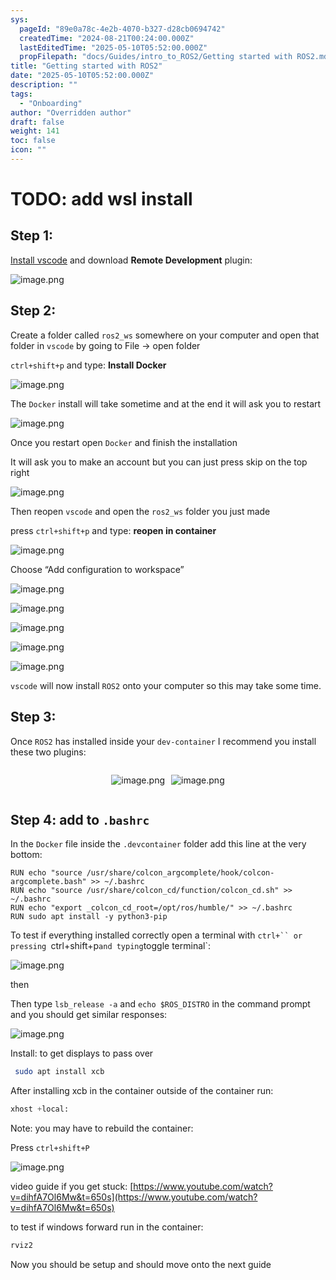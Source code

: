 ```yaml
---
sys:
  pageId: "89e0a78c-4e2b-4070-b327-d28cb0694742"
  createdTime: "2024-08-21T00:24:00.000Z"
  lastEditedTime: "2025-05-10T05:52:00.000Z"
  propFilepath: "docs/Guides/intro_to_ROS2/Getting started with ROS2.md"
title: "Getting started with ROS2"
date: "2025-05-10T05:52:00.000Z"
description: ""
tags:
  - "Onboarding"
author: "Overridden author"
draft: false
weight: 141
toc: false
icon: ""
---
```


# TODO: add wsl install

## Step 1:

[Install vscode](https://code.visualstudio.com/download) and download **Remote Development** plugin:

![image.png](https://prod-files-secure.s3.us-west-2.amazonaws.com/d518164a-d88e-44d1-a4ee-3adb3bd8bce0/efb52993-1881-4a40-b95e-6f020334f022/image.png?X-Amz-Algorithm=AWS4-HMAC-SHA256&X-Amz-Content-Sha256=UNSIGNED-PAYLOAD&X-Amz-Credential=ASIAZI2LB466V3BLTOQU%2F20250516%2Fus-west-2%2Fs3%2Faws4_request&X-Amz-Date=20250516T070942Z&X-Amz-Expires=3600&X-Amz-Security-Token=IQoJb3JpZ2luX2VjEIf%2F%2F%2F%2F%2F%2F%2F%2F%2F%2FwEaCXVzLXdlc3QtMiJHMEUCIQDPnUSRXb%2FE3popl9NbitC6qrM%2F999vXjAXzfwafB5kdwIgUL2152bE%2BE4dwEHaWimFWslO8D9JxK0aWfPLNxMG%2FS8q%2FwMIQBAAGgw2Mzc0MjMxODM4MDUiDOBDWnYorQa0OKAvwCrcA7FisG3Ql5%2B2gxuFGcijr%2FHWAAE%2BrTJrrlq%2BhYsLyJLGzBvGSi6MQHI8JnecNVezCz0msqC%2Fkfcp66vC6ptNHe5FXjYxRoLpY7eH0cdRZEFuI2WHkN%2BgzWmgVzLjEMA%2BlvfIlI9yJpyYMO2yUSxM8Te%2FgqJM221t9ZhRKKD0JGp8XekUdtwS4S1Q3VtUF%2Fgrhi%2F8y3mYyptnlfEJkWoH5GmigIs%2B95o7WKa%2F7%2BVpLI4drCCtJhe5YO%2FZ0xf9QceDQ2bb5RDp0mI3l7eezDV5E6lk8yM1eT3%2BdHUl5xXrOHIc3pNjsljXLfQzlhNYzLMeLUN7r%2BYnZCf1AoUv2iGYYyMWCAY0R9jgokJulbAQaxinM5B2qOqMRBL2%2FVhDzXyx0rg8zi2bfx0PcYrvtwSGIWMBdcq308Wv0%2B9pQTB2kwsLHbkN8EiKB9kaJR39j1ixiGy%2FZE72NPbkh69jxPWKagPkwzPFsaXcvmDy9JBYqDftXsUzsexjpvuGJM3W95BF9UNaCtv0t1KqkZ0q%2FTW46H5kmcRzO%2Fd3ZUFcdWtS8tgUniMJN5TazNNmmqouToKXdOLmSioeO%2F1il%2FTCN7DI8CbHXgTXToXvqsU0WJko5OMxsO7%2FTrE8WfqO7Q5KMIq5m8EGOqUBMDTrcTZc107gQXSyNaZCN46%2FN0d%2Fp5j18vZoraBvFdsriIYmwkipNMePMUOhbcr9M4pQ85QwBXPWJI2ty6FP2fpLoaKNLUkHxNype9SIHEUHuhnvhJWzilFoI7q9BDohjOIYlSC5EyijClCPhSNNdsB4wGfQsKdroFfR4l4CshhZ4QJ65TKcn9H1v%2FbAgJ2jLNKiLN%2Bykgglt2%2B3g04tKl3fEFFt&X-Amz-Signature=9417d00fcda59dd9688ecdc62732ea021807c5a0eaffd6c941dd6cbd8d0ee5d8&X-Amz-SignedHeaders=host&x-id=GetObject)

## Step 2:

Create a folder called `ros2_ws` somewhere on your computer and open that folder in `vscode` by going to File → open folder 

`ctrl+shift+p` and type: **Install Docker**

![image.png](https://prod-files-secure.s3.us-west-2.amazonaws.com/d518164a-d88e-44d1-a4ee-3adb3bd8bce0/2269dc0e-1cd5-47ff-bceb-c04ad9b2eab0/image.png?X-Amz-Algorithm=AWS4-HMAC-SHA256&X-Amz-Content-Sha256=UNSIGNED-PAYLOAD&X-Amz-Credential=ASIAZI2LB466V3BLTOQU%2F20250516%2Fus-west-2%2Fs3%2Faws4_request&X-Amz-Date=20250516T070942Z&X-Amz-Expires=3600&X-Amz-Security-Token=IQoJb3JpZ2luX2VjEIf%2F%2F%2F%2F%2F%2F%2F%2F%2F%2FwEaCXVzLXdlc3QtMiJHMEUCIQDPnUSRXb%2FE3popl9NbitC6qrM%2F999vXjAXzfwafB5kdwIgUL2152bE%2BE4dwEHaWimFWslO8D9JxK0aWfPLNxMG%2FS8q%2FwMIQBAAGgw2Mzc0MjMxODM4MDUiDOBDWnYorQa0OKAvwCrcA7FisG3Ql5%2B2gxuFGcijr%2FHWAAE%2BrTJrrlq%2BhYsLyJLGzBvGSi6MQHI8JnecNVezCz0msqC%2Fkfcp66vC6ptNHe5FXjYxRoLpY7eH0cdRZEFuI2WHkN%2BgzWmgVzLjEMA%2BlvfIlI9yJpyYMO2yUSxM8Te%2FgqJM221t9ZhRKKD0JGp8XekUdtwS4S1Q3VtUF%2Fgrhi%2F8y3mYyptnlfEJkWoH5GmigIs%2B95o7WKa%2F7%2BVpLI4drCCtJhe5YO%2FZ0xf9QceDQ2bb5RDp0mI3l7eezDV5E6lk8yM1eT3%2BdHUl5xXrOHIc3pNjsljXLfQzlhNYzLMeLUN7r%2BYnZCf1AoUv2iGYYyMWCAY0R9jgokJulbAQaxinM5B2qOqMRBL2%2FVhDzXyx0rg8zi2bfx0PcYrvtwSGIWMBdcq308Wv0%2B9pQTB2kwsLHbkN8EiKB9kaJR39j1ixiGy%2FZE72NPbkh69jxPWKagPkwzPFsaXcvmDy9JBYqDftXsUzsexjpvuGJM3W95BF9UNaCtv0t1KqkZ0q%2FTW46H5kmcRzO%2Fd3ZUFcdWtS8tgUniMJN5TazNNmmqouToKXdOLmSioeO%2F1il%2FTCN7DI8CbHXgTXToXvqsU0WJko5OMxsO7%2FTrE8WfqO7Q5KMIq5m8EGOqUBMDTrcTZc107gQXSyNaZCN46%2FN0d%2Fp5j18vZoraBvFdsriIYmwkipNMePMUOhbcr9M4pQ85QwBXPWJI2ty6FP2fpLoaKNLUkHxNype9SIHEUHuhnvhJWzilFoI7q9BDohjOIYlSC5EyijClCPhSNNdsB4wGfQsKdroFfR4l4CshhZ4QJ65TKcn9H1v%2FbAgJ2jLNKiLN%2Bykgglt2%2B3g04tKl3fEFFt&X-Amz-Signature=1c65f1d136f70be1896b11c42211e3a1d453a7e5ff035b66c34c8b82b2c4a9d2&X-Amz-SignedHeaders=host&x-id=GetObject)

The `Docker` install will take sometime and at the end it will ask you to restart

![image.png](https://prod-files-secure.s3.us-west-2.amazonaws.com/d518164a-d88e-44d1-a4ee-3adb3bd8bce0/ed233f78-be33-4b1f-b89c-9c346c0e961e/image.png?X-Amz-Algorithm=AWS4-HMAC-SHA256&X-Amz-Content-Sha256=UNSIGNED-PAYLOAD&X-Amz-Credential=ASIAZI2LB466V3BLTOQU%2F20250516%2Fus-west-2%2Fs3%2Faws4_request&X-Amz-Date=20250516T070942Z&X-Amz-Expires=3600&X-Amz-Security-Token=IQoJb3JpZ2luX2VjEIf%2F%2F%2F%2F%2F%2F%2F%2F%2F%2FwEaCXVzLXdlc3QtMiJHMEUCIQDPnUSRXb%2FE3popl9NbitC6qrM%2F999vXjAXzfwafB5kdwIgUL2152bE%2BE4dwEHaWimFWslO8D9JxK0aWfPLNxMG%2FS8q%2FwMIQBAAGgw2Mzc0MjMxODM4MDUiDOBDWnYorQa0OKAvwCrcA7FisG3Ql5%2B2gxuFGcijr%2FHWAAE%2BrTJrrlq%2BhYsLyJLGzBvGSi6MQHI8JnecNVezCz0msqC%2Fkfcp66vC6ptNHe5FXjYxRoLpY7eH0cdRZEFuI2WHkN%2BgzWmgVzLjEMA%2BlvfIlI9yJpyYMO2yUSxM8Te%2FgqJM221t9ZhRKKD0JGp8XekUdtwS4S1Q3VtUF%2Fgrhi%2F8y3mYyptnlfEJkWoH5GmigIs%2B95o7WKa%2F7%2BVpLI4drCCtJhe5YO%2FZ0xf9QceDQ2bb5RDp0mI3l7eezDV5E6lk8yM1eT3%2BdHUl5xXrOHIc3pNjsljXLfQzlhNYzLMeLUN7r%2BYnZCf1AoUv2iGYYyMWCAY0R9jgokJulbAQaxinM5B2qOqMRBL2%2FVhDzXyx0rg8zi2bfx0PcYrvtwSGIWMBdcq308Wv0%2B9pQTB2kwsLHbkN8EiKB9kaJR39j1ixiGy%2FZE72NPbkh69jxPWKagPkwzPFsaXcvmDy9JBYqDftXsUzsexjpvuGJM3W95BF9UNaCtv0t1KqkZ0q%2FTW46H5kmcRzO%2Fd3ZUFcdWtS8tgUniMJN5TazNNmmqouToKXdOLmSioeO%2F1il%2FTCN7DI8CbHXgTXToXvqsU0WJko5OMxsO7%2FTrE8WfqO7Q5KMIq5m8EGOqUBMDTrcTZc107gQXSyNaZCN46%2FN0d%2Fp5j18vZoraBvFdsriIYmwkipNMePMUOhbcr9M4pQ85QwBXPWJI2ty6FP2fpLoaKNLUkHxNype9SIHEUHuhnvhJWzilFoI7q9BDohjOIYlSC5EyijClCPhSNNdsB4wGfQsKdroFfR4l4CshhZ4QJ65TKcn9H1v%2FbAgJ2jLNKiLN%2Bykgglt2%2B3g04tKl3fEFFt&X-Amz-Signature=d19056dfd046f08b774be65eb17c1c8cc0611eaffb4080d485bbe44f1d91661a&X-Amz-SignedHeaders=host&x-id=GetObject)

Once you restart open `Docker` and finish the installation

It will ask you to make an account but you can just press skip on the top right

![image.png](https://prod-files-secure.s3.us-west-2.amazonaws.com/d518164a-d88e-44d1-a4ee-3adb3bd8bce0/21010ad9-1659-4fd9-9f59-9932a09b2a3d/image.png?X-Amz-Algorithm=AWS4-HMAC-SHA256&X-Amz-Content-Sha256=UNSIGNED-PAYLOAD&X-Amz-Credential=ASIAZI2LB466V3BLTOQU%2F20250516%2Fus-west-2%2Fs3%2Faws4_request&X-Amz-Date=20250516T070942Z&X-Amz-Expires=3600&X-Amz-Security-Token=IQoJb3JpZ2luX2VjEIf%2F%2F%2F%2F%2F%2F%2F%2F%2F%2FwEaCXVzLXdlc3QtMiJHMEUCIQDPnUSRXb%2FE3popl9NbitC6qrM%2F999vXjAXzfwafB5kdwIgUL2152bE%2BE4dwEHaWimFWslO8D9JxK0aWfPLNxMG%2FS8q%2FwMIQBAAGgw2Mzc0MjMxODM4MDUiDOBDWnYorQa0OKAvwCrcA7FisG3Ql5%2B2gxuFGcijr%2FHWAAE%2BrTJrrlq%2BhYsLyJLGzBvGSi6MQHI8JnecNVezCz0msqC%2Fkfcp66vC6ptNHe5FXjYxRoLpY7eH0cdRZEFuI2WHkN%2BgzWmgVzLjEMA%2BlvfIlI9yJpyYMO2yUSxM8Te%2FgqJM221t9ZhRKKD0JGp8XekUdtwS4S1Q3VtUF%2Fgrhi%2F8y3mYyptnlfEJkWoH5GmigIs%2B95o7WKa%2F7%2BVpLI4drCCtJhe5YO%2FZ0xf9QceDQ2bb5RDp0mI3l7eezDV5E6lk8yM1eT3%2BdHUl5xXrOHIc3pNjsljXLfQzlhNYzLMeLUN7r%2BYnZCf1AoUv2iGYYyMWCAY0R9jgokJulbAQaxinM5B2qOqMRBL2%2FVhDzXyx0rg8zi2bfx0PcYrvtwSGIWMBdcq308Wv0%2B9pQTB2kwsLHbkN8EiKB9kaJR39j1ixiGy%2FZE72NPbkh69jxPWKagPkwzPFsaXcvmDy9JBYqDftXsUzsexjpvuGJM3W95BF9UNaCtv0t1KqkZ0q%2FTW46H5kmcRzO%2Fd3ZUFcdWtS8tgUniMJN5TazNNmmqouToKXdOLmSioeO%2F1il%2FTCN7DI8CbHXgTXToXvqsU0WJko5OMxsO7%2FTrE8WfqO7Q5KMIq5m8EGOqUBMDTrcTZc107gQXSyNaZCN46%2FN0d%2Fp5j18vZoraBvFdsriIYmwkipNMePMUOhbcr9M4pQ85QwBXPWJI2ty6FP2fpLoaKNLUkHxNype9SIHEUHuhnvhJWzilFoI7q9BDohjOIYlSC5EyijClCPhSNNdsB4wGfQsKdroFfR4l4CshhZ4QJ65TKcn9H1v%2FbAgJ2jLNKiLN%2Bykgglt2%2B3g04tKl3fEFFt&X-Amz-Signature=adb1790b7b8f2efe1ba21a019ded1af15a932f494c3cb1b26619671d10f5bc7d&X-Amz-SignedHeaders=host&x-id=GetObject)

Then reopen `vscode` and open the `ros2_ws` folder you just made

press `ctrl+shift+p` and type: **reopen in container**

![image.png](https://prod-files-secure.s3.us-west-2.amazonaws.com/d518164a-d88e-44d1-a4ee-3adb3bd8bce0/4e93b8c2-41ad-488c-8095-c74205196118/image.png?X-Amz-Algorithm=AWS4-HMAC-SHA256&X-Amz-Content-Sha256=UNSIGNED-PAYLOAD&X-Amz-Credential=ASIAZI2LB466V3BLTOQU%2F20250516%2Fus-west-2%2Fs3%2Faws4_request&X-Amz-Date=20250516T070942Z&X-Amz-Expires=3600&X-Amz-Security-Token=IQoJb3JpZ2luX2VjEIf%2F%2F%2F%2F%2F%2F%2F%2F%2F%2FwEaCXVzLXdlc3QtMiJHMEUCIQDPnUSRXb%2FE3popl9NbitC6qrM%2F999vXjAXzfwafB5kdwIgUL2152bE%2BE4dwEHaWimFWslO8D9JxK0aWfPLNxMG%2FS8q%2FwMIQBAAGgw2Mzc0MjMxODM4MDUiDOBDWnYorQa0OKAvwCrcA7FisG3Ql5%2B2gxuFGcijr%2FHWAAE%2BrTJrrlq%2BhYsLyJLGzBvGSi6MQHI8JnecNVezCz0msqC%2Fkfcp66vC6ptNHe5FXjYxRoLpY7eH0cdRZEFuI2WHkN%2BgzWmgVzLjEMA%2BlvfIlI9yJpyYMO2yUSxM8Te%2FgqJM221t9ZhRKKD0JGp8XekUdtwS4S1Q3VtUF%2Fgrhi%2F8y3mYyptnlfEJkWoH5GmigIs%2B95o7WKa%2F7%2BVpLI4drCCtJhe5YO%2FZ0xf9QceDQ2bb5RDp0mI3l7eezDV5E6lk8yM1eT3%2BdHUl5xXrOHIc3pNjsljXLfQzlhNYzLMeLUN7r%2BYnZCf1AoUv2iGYYyMWCAY0R9jgokJulbAQaxinM5B2qOqMRBL2%2FVhDzXyx0rg8zi2bfx0PcYrvtwSGIWMBdcq308Wv0%2B9pQTB2kwsLHbkN8EiKB9kaJR39j1ixiGy%2FZE72NPbkh69jxPWKagPkwzPFsaXcvmDy9JBYqDftXsUzsexjpvuGJM3W95BF9UNaCtv0t1KqkZ0q%2FTW46H5kmcRzO%2Fd3ZUFcdWtS8tgUniMJN5TazNNmmqouToKXdOLmSioeO%2F1il%2FTCN7DI8CbHXgTXToXvqsU0WJko5OMxsO7%2FTrE8WfqO7Q5KMIq5m8EGOqUBMDTrcTZc107gQXSyNaZCN46%2FN0d%2Fp5j18vZoraBvFdsriIYmwkipNMePMUOhbcr9M4pQ85QwBXPWJI2ty6FP2fpLoaKNLUkHxNype9SIHEUHuhnvhJWzilFoI7q9BDohjOIYlSC5EyijClCPhSNNdsB4wGfQsKdroFfR4l4CshhZ4QJ65TKcn9H1v%2FbAgJ2jLNKiLN%2Bykgglt2%2B3g04tKl3fEFFt&X-Amz-Signature=cd8e6ff206cfd279521b4c177a4a77a39e0e06fd42378e982f56924a45113a10&X-Amz-SignedHeaders=host&x-id=GetObject)

Choose “Add configuration to workspace”

![image.png](https://prod-files-secure.s3.us-west-2.amazonaws.com/d518164a-d88e-44d1-a4ee-3adb3bd8bce0/9560b282-5060-4989-ba37-97e7b2c22476/image.png?X-Amz-Algorithm=AWS4-HMAC-SHA256&X-Amz-Content-Sha256=UNSIGNED-PAYLOAD&X-Amz-Credential=ASIAZI2LB466V3BLTOQU%2F20250516%2Fus-west-2%2Fs3%2Faws4_request&X-Amz-Date=20250516T070942Z&X-Amz-Expires=3600&X-Amz-Security-Token=IQoJb3JpZ2luX2VjEIf%2F%2F%2F%2F%2F%2F%2F%2F%2F%2FwEaCXVzLXdlc3QtMiJHMEUCIQDPnUSRXb%2FE3popl9NbitC6qrM%2F999vXjAXzfwafB5kdwIgUL2152bE%2BE4dwEHaWimFWslO8D9JxK0aWfPLNxMG%2FS8q%2FwMIQBAAGgw2Mzc0MjMxODM4MDUiDOBDWnYorQa0OKAvwCrcA7FisG3Ql5%2B2gxuFGcijr%2FHWAAE%2BrTJrrlq%2BhYsLyJLGzBvGSi6MQHI8JnecNVezCz0msqC%2Fkfcp66vC6ptNHe5FXjYxRoLpY7eH0cdRZEFuI2WHkN%2BgzWmgVzLjEMA%2BlvfIlI9yJpyYMO2yUSxM8Te%2FgqJM221t9ZhRKKD0JGp8XekUdtwS4S1Q3VtUF%2Fgrhi%2F8y3mYyptnlfEJkWoH5GmigIs%2B95o7WKa%2F7%2BVpLI4drCCtJhe5YO%2FZ0xf9QceDQ2bb5RDp0mI3l7eezDV5E6lk8yM1eT3%2BdHUl5xXrOHIc3pNjsljXLfQzlhNYzLMeLUN7r%2BYnZCf1AoUv2iGYYyMWCAY0R9jgokJulbAQaxinM5B2qOqMRBL2%2FVhDzXyx0rg8zi2bfx0PcYrvtwSGIWMBdcq308Wv0%2B9pQTB2kwsLHbkN8EiKB9kaJR39j1ixiGy%2FZE72NPbkh69jxPWKagPkwzPFsaXcvmDy9JBYqDftXsUzsexjpvuGJM3W95BF9UNaCtv0t1KqkZ0q%2FTW46H5kmcRzO%2Fd3ZUFcdWtS8tgUniMJN5TazNNmmqouToKXdOLmSioeO%2F1il%2FTCN7DI8CbHXgTXToXvqsU0WJko5OMxsO7%2FTrE8WfqO7Q5KMIq5m8EGOqUBMDTrcTZc107gQXSyNaZCN46%2FN0d%2Fp5j18vZoraBvFdsriIYmwkipNMePMUOhbcr9M4pQ85QwBXPWJI2ty6FP2fpLoaKNLUkHxNype9SIHEUHuhnvhJWzilFoI7q9BDohjOIYlSC5EyijClCPhSNNdsB4wGfQsKdroFfR4l4CshhZ4QJ65TKcn9H1v%2FbAgJ2jLNKiLN%2Bykgglt2%2B3g04tKl3fEFFt&X-Amz-Signature=45d47327ba012bf9b033fe90522c3b1874c3d4fb99c9163cfb9162c153cfe832&X-Amz-SignedHeaders=host&x-id=GetObject)

![image.png](https://prod-files-secure.s3.us-west-2.amazonaws.com/d518164a-d88e-44d1-a4ee-3adb3bd8bce0/2ee63f81-886b-48e8-a553-dc6e5eac99e4/image.png?X-Amz-Algorithm=AWS4-HMAC-SHA256&X-Amz-Content-Sha256=UNSIGNED-PAYLOAD&X-Amz-Credential=ASIAZI2LB466V3BLTOQU%2F20250516%2Fus-west-2%2Fs3%2Faws4_request&X-Amz-Date=20250516T070942Z&X-Amz-Expires=3600&X-Amz-Security-Token=IQoJb3JpZ2luX2VjEIf%2F%2F%2F%2F%2F%2F%2F%2F%2F%2FwEaCXVzLXdlc3QtMiJHMEUCIQDPnUSRXb%2FE3popl9NbitC6qrM%2F999vXjAXzfwafB5kdwIgUL2152bE%2BE4dwEHaWimFWslO8D9JxK0aWfPLNxMG%2FS8q%2FwMIQBAAGgw2Mzc0MjMxODM4MDUiDOBDWnYorQa0OKAvwCrcA7FisG3Ql5%2B2gxuFGcijr%2FHWAAE%2BrTJrrlq%2BhYsLyJLGzBvGSi6MQHI8JnecNVezCz0msqC%2Fkfcp66vC6ptNHe5FXjYxRoLpY7eH0cdRZEFuI2WHkN%2BgzWmgVzLjEMA%2BlvfIlI9yJpyYMO2yUSxM8Te%2FgqJM221t9ZhRKKD0JGp8XekUdtwS4S1Q3VtUF%2Fgrhi%2F8y3mYyptnlfEJkWoH5GmigIs%2B95o7WKa%2F7%2BVpLI4drCCtJhe5YO%2FZ0xf9QceDQ2bb5RDp0mI3l7eezDV5E6lk8yM1eT3%2BdHUl5xXrOHIc3pNjsljXLfQzlhNYzLMeLUN7r%2BYnZCf1AoUv2iGYYyMWCAY0R9jgokJulbAQaxinM5B2qOqMRBL2%2FVhDzXyx0rg8zi2bfx0PcYrvtwSGIWMBdcq308Wv0%2B9pQTB2kwsLHbkN8EiKB9kaJR39j1ixiGy%2FZE72NPbkh69jxPWKagPkwzPFsaXcvmDy9JBYqDftXsUzsexjpvuGJM3W95BF9UNaCtv0t1KqkZ0q%2FTW46H5kmcRzO%2Fd3ZUFcdWtS8tgUniMJN5TazNNmmqouToKXdOLmSioeO%2F1il%2FTCN7DI8CbHXgTXToXvqsU0WJko5OMxsO7%2FTrE8WfqO7Q5KMIq5m8EGOqUBMDTrcTZc107gQXSyNaZCN46%2FN0d%2Fp5j18vZoraBvFdsriIYmwkipNMePMUOhbcr9M4pQ85QwBXPWJI2ty6FP2fpLoaKNLUkHxNype9SIHEUHuhnvhJWzilFoI7q9BDohjOIYlSC5EyijClCPhSNNdsB4wGfQsKdroFfR4l4CshhZ4QJ65TKcn9H1v%2FbAgJ2jLNKiLN%2Bykgglt2%2B3g04tKl3fEFFt&X-Amz-Signature=8b474574fdb40b33fc33174fcaf93ae14f962a37b0a8d8acd6a2ca43707a38c7&X-Amz-SignedHeaders=host&x-id=GetObject)

![image.png](https://prod-files-secure.s3.us-west-2.amazonaws.com/d518164a-d88e-44d1-a4ee-3adb3bd8bce0/ae1580b2-b048-407e-aed9-b584224a7a04/image.png?X-Amz-Algorithm=AWS4-HMAC-SHA256&X-Amz-Content-Sha256=UNSIGNED-PAYLOAD&X-Amz-Credential=ASIAZI2LB466V3BLTOQU%2F20250516%2Fus-west-2%2Fs3%2Faws4_request&X-Amz-Date=20250516T070942Z&X-Amz-Expires=3600&X-Amz-Security-Token=IQoJb3JpZ2luX2VjEIf%2F%2F%2F%2F%2F%2F%2F%2F%2F%2FwEaCXVzLXdlc3QtMiJHMEUCIQDPnUSRXb%2FE3popl9NbitC6qrM%2F999vXjAXzfwafB5kdwIgUL2152bE%2BE4dwEHaWimFWslO8D9JxK0aWfPLNxMG%2FS8q%2FwMIQBAAGgw2Mzc0MjMxODM4MDUiDOBDWnYorQa0OKAvwCrcA7FisG3Ql5%2B2gxuFGcijr%2FHWAAE%2BrTJrrlq%2BhYsLyJLGzBvGSi6MQHI8JnecNVezCz0msqC%2Fkfcp66vC6ptNHe5FXjYxRoLpY7eH0cdRZEFuI2WHkN%2BgzWmgVzLjEMA%2BlvfIlI9yJpyYMO2yUSxM8Te%2FgqJM221t9ZhRKKD0JGp8XekUdtwS4S1Q3VtUF%2Fgrhi%2F8y3mYyptnlfEJkWoH5GmigIs%2B95o7WKa%2F7%2BVpLI4drCCtJhe5YO%2FZ0xf9QceDQ2bb5RDp0mI3l7eezDV5E6lk8yM1eT3%2BdHUl5xXrOHIc3pNjsljXLfQzlhNYzLMeLUN7r%2BYnZCf1AoUv2iGYYyMWCAY0R9jgokJulbAQaxinM5B2qOqMRBL2%2FVhDzXyx0rg8zi2bfx0PcYrvtwSGIWMBdcq308Wv0%2B9pQTB2kwsLHbkN8EiKB9kaJR39j1ixiGy%2FZE72NPbkh69jxPWKagPkwzPFsaXcvmDy9JBYqDftXsUzsexjpvuGJM3W95BF9UNaCtv0t1KqkZ0q%2FTW46H5kmcRzO%2Fd3ZUFcdWtS8tgUniMJN5TazNNmmqouToKXdOLmSioeO%2F1il%2FTCN7DI8CbHXgTXToXvqsU0WJko5OMxsO7%2FTrE8WfqO7Q5KMIq5m8EGOqUBMDTrcTZc107gQXSyNaZCN46%2FN0d%2Fp5j18vZoraBvFdsriIYmwkipNMePMUOhbcr9M4pQ85QwBXPWJI2ty6FP2fpLoaKNLUkHxNype9SIHEUHuhnvhJWzilFoI7q9BDohjOIYlSC5EyijClCPhSNNdsB4wGfQsKdroFfR4l4CshhZ4QJ65TKcn9H1v%2FbAgJ2jLNKiLN%2Bykgglt2%2B3g04tKl3fEFFt&X-Amz-Signature=a5721a54bb1114c80f1b2d84113efee6b057bf78712db566eb90231f1bcce018&X-Amz-SignedHeaders=host&x-id=GetObject)

![image.png](https://prod-files-secure.s3.us-west-2.amazonaws.com/d518164a-d88e-44d1-a4ee-3adb3bd8bce0/53255b28-f75e-430f-b9e3-c0ac8577e42b/image.png?X-Amz-Algorithm=AWS4-HMAC-SHA256&X-Amz-Content-Sha256=UNSIGNED-PAYLOAD&X-Amz-Credential=ASIAZI2LB466V3BLTOQU%2F20250516%2Fus-west-2%2Fs3%2Faws4_request&X-Amz-Date=20250516T070942Z&X-Amz-Expires=3600&X-Amz-Security-Token=IQoJb3JpZ2luX2VjEIf%2F%2F%2F%2F%2F%2F%2F%2F%2F%2FwEaCXVzLXdlc3QtMiJHMEUCIQDPnUSRXb%2FE3popl9NbitC6qrM%2F999vXjAXzfwafB5kdwIgUL2152bE%2BE4dwEHaWimFWslO8D9JxK0aWfPLNxMG%2FS8q%2FwMIQBAAGgw2Mzc0MjMxODM4MDUiDOBDWnYorQa0OKAvwCrcA7FisG3Ql5%2B2gxuFGcijr%2FHWAAE%2BrTJrrlq%2BhYsLyJLGzBvGSi6MQHI8JnecNVezCz0msqC%2Fkfcp66vC6ptNHe5FXjYxRoLpY7eH0cdRZEFuI2WHkN%2BgzWmgVzLjEMA%2BlvfIlI9yJpyYMO2yUSxM8Te%2FgqJM221t9ZhRKKD0JGp8XekUdtwS4S1Q3VtUF%2Fgrhi%2F8y3mYyptnlfEJkWoH5GmigIs%2B95o7WKa%2F7%2BVpLI4drCCtJhe5YO%2FZ0xf9QceDQ2bb5RDp0mI3l7eezDV5E6lk8yM1eT3%2BdHUl5xXrOHIc3pNjsljXLfQzlhNYzLMeLUN7r%2BYnZCf1AoUv2iGYYyMWCAY0R9jgokJulbAQaxinM5B2qOqMRBL2%2FVhDzXyx0rg8zi2bfx0PcYrvtwSGIWMBdcq308Wv0%2B9pQTB2kwsLHbkN8EiKB9kaJR39j1ixiGy%2FZE72NPbkh69jxPWKagPkwzPFsaXcvmDy9JBYqDftXsUzsexjpvuGJM3W95BF9UNaCtv0t1KqkZ0q%2FTW46H5kmcRzO%2Fd3ZUFcdWtS8tgUniMJN5TazNNmmqouToKXdOLmSioeO%2F1il%2FTCN7DI8CbHXgTXToXvqsU0WJko5OMxsO7%2FTrE8WfqO7Q5KMIq5m8EGOqUBMDTrcTZc107gQXSyNaZCN46%2FN0d%2Fp5j18vZoraBvFdsriIYmwkipNMePMUOhbcr9M4pQ85QwBXPWJI2ty6FP2fpLoaKNLUkHxNype9SIHEUHuhnvhJWzilFoI7q9BDohjOIYlSC5EyijClCPhSNNdsB4wGfQsKdroFfR4l4CshhZ4QJ65TKcn9H1v%2FbAgJ2jLNKiLN%2Bykgglt2%2B3g04tKl3fEFFt&X-Amz-Signature=8b3e4dc7d9838dca8a250e06dc0b622d8f081a0c2c13c60142d7a5f77374dccc&X-Amz-SignedHeaders=host&x-id=GetObject)

![image.png](https://prod-files-secure.s3.us-west-2.amazonaws.com/d518164a-d88e-44d1-a4ee-3adb3bd8bce0/7c562767-5af9-4ffb-97d1-327bcdf4ee00/image.png?X-Amz-Algorithm=AWS4-HMAC-SHA256&X-Amz-Content-Sha256=UNSIGNED-PAYLOAD&X-Amz-Credential=ASIAZI2LB466V3BLTOQU%2F20250516%2Fus-west-2%2Fs3%2Faws4_request&X-Amz-Date=20250516T070942Z&X-Amz-Expires=3600&X-Amz-Security-Token=IQoJb3JpZ2luX2VjEIf%2F%2F%2F%2F%2F%2F%2F%2F%2F%2FwEaCXVzLXdlc3QtMiJHMEUCIQDPnUSRXb%2FE3popl9NbitC6qrM%2F999vXjAXzfwafB5kdwIgUL2152bE%2BE4dwEHaWimFWslO8D9JxK0aWfPLNxMG%2FS8q%2FwMIQBAAGgw2Mzc0MjMxODM4MDUiDOBDWnYorQa0OKAvwCrcA7FisG3Ql5%2B2gxuFGcijr%2FHWAAE%2BrTJrrlq%2BhYsLyJLGzBvGSi6MQHI8JnecNVezCz0msqC%2Fkfcp66vC6ptNHe5FXjYxRoLpY7eH0cdRZEFuI2WHkN%2BgzWmgVzLjEMA%2BlvfIlI9yJpyYMO2yUSxM8Te%2FgqJM221t9ZhRKKD0JGp8XekUdtwS4S1Q3VtUF%2Fgrhi%2F8y3mYyptnlfEJkWoH5GmigIs%2B95o7WKa%2F7%2BVpLI4drCCtJhe5YO%2FZ0xf9QceDQ2bb5RDp0mI3l7eezDV5E6lk8yM1eT3%2BdHUl5xXrOHIc3pNjsljXLfQzlhNYzLMeLUN7r%2BYnZCf1AoUv2iGYYyMWCAY0R9jgokJulbAQaxinM5B2qOqMRBL2%2FVhDzXyx0rg8zi2bfx0PcYrvtwSGIWMBdcq308Wv0%2B9pQTB2kwsLHbkN8EiKB9kaJR39j1ixiGy%2FZE72NPbkh69jxPWKagPkwzPFsaXcvmDy9JBYqDftXsUzsexjpvuGJM3W95BF9UNaCtv0t1KqkZ0q%2FTW46H5kmcRzO%2Fd3ZUFcdWtS8tgUniMJN5TazNNmmqouToKXdOLmSioeO%2F1il%2FTCN7DI8CbHXgTXToXvqsU0WJko5OMxsO7%2FTrE8WfqO7Q5KMIq5m8EGOqUBMDTrcTZc107gQXSyNaZCN46%2FN0d%2Fp5j18vZoraBvFdsriIYmwkipNMePMUOhbcr9M4pQ85QwBXPWJI2ty6FP2fpLoaKNLUkHxNype9SIHEUHuhnvhJWzilFoI7q9BDohjOIYlSC5EyijClCPhSNNdsB4wGfQsKdroFfR4l4CshhZ4QJ65TKcn9H1v%2FbAgJ2jLNKiLN%2Bykgglt2%2B3g04tKl3fEFFt&X-Amz-Signature=d70ecc417680cea2b48cbaa919ab0157040bc6f5f08648971f306c4b13d935f8&X-Amz-SignedHeaders=host&x-id=GetObject)

`vscode` will now install `ROS2` onto your computer so this may take some time.

## Step 3:

Once `ROS2` has installed inside your `dev-container` I recommend you install these two plugins:

<div style="display: flex;flex-direction: row; column-gap:10px; max-width: 630px;justify-content: center;">
<div>

![image.png](https://prod-files-secure.s3.us-west-2.amazonaws.com/d518164a-d88e-44d1-a4ee-3adb3bd8bce0/3fc3d550-5a54-4ba1-ba6b-faa01cdb7369/image.png?X-Amz-Algorithm=AWS4-HMAC-SHA256&X-Amz-Content-Sha256=UNSIGNED-PAYLOAD&X-Amz-Credential=ASIAZI2LB466VQCNDZMU%2F20250516%2Fus-west-2%2Fs3%2Faws4_request&X-Amz-Date=20250516T070945Z&X-Amz-Expires=3600&X-Amz-Security-Token=IQoJb3JpZ2luX2VjEIf%2F%2F%2F%2F%2F%2F%2F%2F%2F%2FwEaCXVzLXdlc3QtMiJHMEUCIGar7fn7DYTBlisfsTwdHCtxfaJ9QVJP0lmtBwW3yhS%2BAiEA1ucLeqAvbdvz6e0ak3%2FTfJU0ol9nH4CQvtEX6lj%2B09wq%2FwMIQBAAGgw2Mzc0MjMxODM4MDUiDHwLVGXpgm2sq3GrBCrcA4SUWYnqdyjzxR%2FpJMZKIl0XAR%2F8Xp6fcwGX52jtMp66zbn4Z%2BceDERnLQ4qaRic8gBT3%2Fe0bIwasTHnf3ujItwqw0AELZ%2BMZxKgElbBIgxcqRpiX7rahXVDNmkFm4765Do6cmjuAA0wItnfxadxhQ3Kvu57%2BaW2x9cmKaAFWwh1FWKM8VRSwqv8DnDYnX%2F3jYY68jCrbXUFdkOlZX4N%2Fh71VRXZdAYLd%2F56mjjVSkSN6Y1%2B8glRzCZ%2FXKcITJTJ3rdU7s8bTCgUdwj5zPc1xavX%2BYrBZ1mHOWhK86UAT1Up%2Bbe%2F%2FPnt5AmtAw58b7U2FxOE%2Bpnt7HqtxTUBVSxNo7WaLbwcbEokoNz0EPy2rG%2F5ggerc7iAQ%2FbXl6XRpp2ft89NO5hUYVzReLWW7Z7bPdZCg8pcoRykjVQnoGMRjq8GvOImNksG5jdat9SCwCE1VldzPaanBmDif3LJKgRt3SkPIEa6btHGiQiniQAYVk9mdHX2cmczHoxaFLxR4fSS3MzGP4eYSlYmfbt26jgXGkptuI%2FL%2FRYkzkEpPerIUj68z5rTWRx%2F8jb3A%2FVf5Zkt6N6U8Os4Gb%2BrcrUUXTZLtLI%2BlRvlj%2FvSef8hpy84%2B3GZ4ZajgCv%2F5lR3gSWlMKC5m8EGOqUBM4gs7tgP70OaaJrcQGj1SdPKEc6vdDPRfaHuv0zcNuHTsWzTUSfJ%2BhOlvrLgtnM1vK6tuiMsmWKKgFAD7QdaTSf%2FXhYQ%2FIoYZps8qRYZTufscKZUbVWlUouMszkGCE8p%2F9fDbNBQ8HZ86iJu8eFJUqoOSA%2Fp%2B1dVQZZNidKcYCMRaLFUYfwZ1rfW2pLtOoEvuSbN3DNqdeMnwZpR5Hj2Ozs984gr&X-Amz-Signature=4df939c8c1775f89303c159169783526d905c291da5ac116301352292ae685ed&X-Amz-SignedHeaders=host&x-id=GetObject)

</div>
<div>

![image.png](https://prod-files-secure.s3.us-west-2.amazonaws.com/d518164a-d88e-44d1-a4ee-3adb3bd8bce0/d994cc66-13c2-4093-a5a3-f84cf4601a82/image.png?X-Amz-Algorithm=AWS4-HMAC-SHA256&X-Amz-Content-Sha256=UNSIGNED-PAYLOAD&X-Amz-Credential=ASIAZI2LB4665B4AFTBW%2F20250516%2Fus-west-2%2Fs3%2Faws4_request&X-Amz-Date=20250516T070945Z&X-Amz-Expires=3600&X-Amz-Security-Token=IQoJb3JpZ2luX2VjEIf%2F%2F%2F%2F%2F%2F%2F%2F%2F%2FwEaCXVzLXdlc3QtMiJGMEQCIC%2FlLokVERfS7b5js4gT9XwpW2lIr8xJFIEz3cojbn7UAiBgbehUgeZj1eEziqniIUmScLC0EGu2ufTj2CdOnYOXWCr%2FAwhAEAAaDDYzNzQyMzE4MzgwNSIMbfr8cxNUtax0Hk9qKtwDphfDM3PiapS6cxwYfUaYvVYm72xjCl289yVAc%2F2Rc0mhmL%2BfKzMpwXIsunsSbzNjc5i4fe4DYfntNOTUgLNjEo4140BlukK%2BLECgI6Bk6I1mjbf20jun9FQm9JxAjhsglaTy9wrEzjmaUaFh4Dr%2F71bavAeyexZh278TAf5d%2FQzGdE1vfW9vEqID7TvP7oI5DVH9U0wAwO7Wz8B0P9LADz054qSosTJnGjMzvo94PldurZKpAKuCKfta7LLxpyHwqtAZRMuCOm4uaGLC2MH5ugwHj3I8s%2FrWWbffmshOWwt5fpTDjlLG3aQZ1gufIqk73F6E9sSAhGz7zR20CMU03nx0Efh87g2HaRup15FDBFiH9Iqj4RT1npEvmKpdSyk0FgtafTM2NpqmuqqzTM%2BKlo74mYzKGQrC8P6cuwPWErjHgtFRo0dYcIPsUa90eGzTKnm1XW4anO8MrvWDQuxXIcvPAYxpm4Z3Slt07P5zSJQMFunK%2FxVJKVaxXTNYci69A02i50z9HfM9aU7Jjk%2BhVcni8Eio36c%2FMccfbzCNsJ1Wzj0xjJa6fKPhaW85yi5xMdjiEHKJ%2Fu07owJg9Orn2aWOVtydnlymvk5LMX7JJIOOoB7vb2DopT4f8CgwibmbwQY6pgGBdoOIj1nvGCUgGEM4Bp6C1eawfquOasOL4lSz1RbjN5GTEHSP0bl9ihesA7X9L6SiWky4zXB9VBtLPy2zXgtdscsno5d%2BB2KLg6C%2B6QzLTys2H7OoIQ1myYoivkp%2B5rpCestUiOMi%2FgCYplWTltduxBUvTVpKUEFHJ3F8BvhiTgmV5g7hCejxC%2BSchBf8zkGhr6FgEX%2BzmpKdO8ZIfsvf6igWnbBy&X-Amz-Signature=acaaa35f503d062668dd77eb0005b9fc03285da1c88018c9bf35d7d517b824fe&X-Amz-SignedHeaders=host&x-id=GetObject)

</div>
</div>

## Step 4: add to `.bashrc`

In the `Docker` file inside the `.devcontainer` folder add this line at the very bottom: 

```docker
RUN echo "source /usr/share/colcon_argcomplete/hook/colcon-argcomplete.bash" >> ~/.bashrc
RUN echo "source /usr/share/colcon_cd/function/colcon_cd.sh" >> ~/.bashrc
RUN echo "export _colcon_cd_root=/opt/ros/humble/" >> ~/.bashrc
RUN sudo apt install -y python3-pip 
```

To test if everything installed correctly open a terminal with `ctrl+`` or pressing `ctrl+shift+p` and typing `toggle terminal`:

![image.png](https://prod-files-secure.s3.us-west-2.amazonaws.com/d518164a-d88e-44d1-a4ee-3adb3bd8bce0/6a4943d8-b04e-4c02-9a58-775f3384d1a5/image.png?X-Amz-Algorithm=AWS4-HMAC-SHA256&X-Amz-Content-Sha256=UNSIGNED-PAYLOAD&X-Amz-Credential=ASIAZI2LB466V3BLTOQU%2F20250516%2Fus-west-2%2Fs3%2Faws4_request&X-Amz-Date=20250516T070942Z&X-Amz-Expires=3600&X-Amz-Security-Token=IQoJb3JpZ2luX2VjEIf%2F%2F%2F%2F%2F%2F%2F%2F%2F%2FwEaCXVzLXdlc3QtMiJHMEUCIQDPnUSRXb%2FE3popl9NbitC6qrM%2F999vXjAXzfwafB5kdwIgUL2152bE%2BE4dwEHaWimFWslO8D9JxK0aWfPLNxMG%2FS8q%2FwMIQBAAGgw2Mzc0MjMxODM4MDUiDOBDWnYorQa0OKAvwCrcA7FisG3Ql5%2B2gxuFGcijr%2FHWAAE%2BrTJrrlq%2BhYsLyJLGzBvGSi6MQHI8JnecNVezCz0msqC%2Fkfcp66vC6ptNHe5FXjYxRoLpY7eH0cdRZEFuI2WHkN%2BgzWmgVzLjEMA%2BlvfIlI9yJpyYMO2yUSxM8Te%2FgqJM221t9ZhRKKD0JGp8XekUdtwS4S1Q3VtUF%2Fgrhi%2F8y3mYyptnlfEJkWoH5GmigIs%2B95o7WKa%2F7%2BVpLI4drCCtJhe5YO%2FZ0xf9QceDQ2bb5RDp0mI3l7eezDV5E6lk8yM1eT3%2BdHUl5xXrOHIc3pNjsljXLfQzlhNYzLMeLUN7r%2BYnZCf1AoUv2iGYYyMWCAY0R9jgokJulbAQaxinM5B2qOqMRBL2%2FVhDzXyx0rg8zi2bfx0PcYrvtwSGIWMBdcq308Wv0%2B9pQTB2kwsLHbkN8EiKB9kaJR39j1ixiGy%2FZE72NPbkh69jxPWKagPkwzPFsaXcvmDy9JBYqDftXsUzsexjpvuGJM3W95BF9UNaCtv0t1KqkZ0q%2FTW46H5kmcRzO%2Fd3ZUFcdWtS8tgUniMJN5TazNNmmqouToKXdOLmSioeO%2F1il%2FTCN7DI8CbHXgTXToXvqsU0WJko5OMxsO7%2FTrE8WfqO7Q5KMIq5m8EGOqUBMDTrcTZc107gQXSyNaZCN46%2FN0d%2Fp5j18vZoraBvFdsriIYmwkipNMePMUOhbcr9M4pQ85QwBXPWJI2ty6FP2fpLoaKNLUkHxNype9SIHEUHuhnvhJWzilFoI7q9BDohjOIYlSC5EyijClCPhSNNdsB4wGfQsKdroFfR4l4CshhZ4QJ65TKcn9H1v%2FbAgJ2jLNKiLN%2Bykgglt2%2B3g04tKl3fEFFt&X-Amz-Signature=c26e0e9adfab8be194c6c4218a9e79fc93d8f53528a5013c7f7f3a40bd01b796&X-Amz-SignedHeaders=host&x-id=GetObject)

then 

Then type `lsb_release -a` and `echo $ROS_DISTRO` in the command prompt and you should get similar responses:

![image.png](https://prod-files-secure.s3.us-west-2.amazonaws.com/d518164a-d88e-44d1-a4ee-3adb3bd8bce0/3e635dec-a805-4e85-8b9e-d000e5b71a4e/image.png?X-Amz-Algorithm=AWS4-HMAC-SHA256&X-Amz-Content-Sha256=UNSIGNED-PAYLOAD&X-Amz-Credential=ASIAZI2LB466V3BLTOQU%2F20250516%2Fus-west-2%2Fs3%2Faws4_request&X-Amz-Date=20250516T070942Z&X-Amz-Expires=3600&X-Amz-Security-Token=IQoJb3JpZ2luX2VjEIf%2F%2F%2F%2F%2F%2F%2F%2F%2F%2FwEaCXVzLXdlc3QtMiJHMEUCIQDPnUSRXb%2FE3popl9NbitC6qrM%2F999vXjAXzfwafB5kdwIgUL2152bE%2BE4dwEHaWimFWslO8D9JxK0aWfPLNxMG%2FS8q%2FwMIQBAAGgw2Mzc0MjMxODM4MDUiDOBDWnYorQa0OKAvwCrcA7FisG3Ql5%2B2gxuFGcijr%2FHWAAE%2BrTJrrlq%2BhYsLyJLGzBvGSi6MQHI8JnecNVezCz0msqC%2Fkfcp66vC6ptNHe5FXjYxRoLpY7eH0cdRZEFuI2WHkN%2BgzWmgVzLjEMA%2BlvfIlI9yJpyYMO2yUSxM8Te%2FgqJM221t9ZhRKKD0JGp8XekUdtwS4S1Q3VtUF%2Fgrhi%2F8y3mYyptnlfEJkWoH5GmigIs%2B95o7WKa%2F7%2BVpLI4drCCtJhe5YO%2FZ0xf9QceDQ2bb5RDp0mI3l7eezDV5E6lk8yM1eT3%2BdHUl5xXrOHIc3pNjsljXLfQzlhNYzLMeLUN7r%2BYnZCf1AoUv2iGYYyMWCAY0R9jgokJulbAQaxinM5B2qOqMRBL2%2FVhDzXyx0rg8zi2bfx0PcYrvtwSGIWMBdcq308Wv0%2B9pQTB2kwsLHbkN8EiKB9kaJR39j1ixiGy%2FZE72NPbkh69jxPWKagPkwzPFsaXcvmDy9JBYqDftXsUzsexjpvuGJM3W95BF9UNaCtv0t1KqkZ0q%2FTW46H5kmcRzO%2Fd3ZUFcdWtS8tgUniMJN5TazNNmmqouToKXdOLmSioeO%2F1il%2FTCN7DI8CbHXgTXToXvqsU0WJko5OMxsO7%2FTrE8WfqO7Q5KMIq5m8EGOqUBMDTrcTZc107gQXSyNaZCN46%2FN0d%2Fp5j18vZoraBvFdsriIYmwkipNMePMUOhbcr9M4pQ85QwBXPWJI2ty6FP2fpLoaKNLUkHxNype9SIHEUHuhnvhJWzilFoI7q9BDohjOIYlSC5EyijClCPhSNNdsB4wGfQsKdroFfR4l4CshhZ4QJ65TKcn9H1v%2FbAgJ2jLNKiLN%2Bykgglt2%2B3g04tKl3fEFFt&X-Amz-Signature=95f99ead83897d40e97942ecbf370973d52770b6fa80f34a92c87fc21815cb71&X-Amz-SignedHeaders=host&x-id=GetObject)

Install:  to get displays to pass over

```bash
 sudo apt install xcb
```

After installing xcb in the container outside of the container run:

```python
xhost +local:
```

Note: you may have to rebuild the container:

Press `ctrl+shift+P`

![image.png](https://prod-files-secure.s3.us-west-2.amazonaws.com/d518164a-d88e-44d1-a4ee-3adb3bd8bce0/6c2be660-2618-4c38-9c26-53554f7a0b7b/image.png?X-Amz-Algorithm=AWS4-HMAC-SHA256&X-Amz-Content-Sha256=UNSIGNED-PAYLOAD&X-Amz-Credential=ASIAZI2LB466V3BLTOQU%2F20250516%2Fus-west-2%2Fs3%2Faws4_request&X-Amz-Date=20250516T070942Z&X-Amz-Expires=3600&X-Amz-Security-Token=IQoJb3JpZ2luX2VjEIf%2F%2F%2F%2F%2F%2F%2F%2F%2F%2FwEaCXVzLXdlc3QtMiJHMEUCIQDPnUSRXb%2FE3popl9NbitC6qrM%2F999vXjAXzfwafB5kdwIgUL2152bE%2BE4dwEHaWimFWslO8D9JxK0aWfPLNxMG%2FS8q%2FwMIQBAAGgw2Mzc0MjMxODM4MDUiDOBDWnYorQa0OKAvwCrcA7FisG3Ql5%2B2gxuFGcijr%2FHWAAE%2BrTJrrlq%2BhYsLyJLGzBvGSi6MQHI8JnecNVezCz0msqC%2Fkfcp66vC6ptNHe5FXjYxRoLpY7eH0cdRZEFuI2WHkN%2BgzWmgVzLjEMA%2BlvfIlI9yJpyYMO2yUSxM8Te%2FgqJM221t9ZhRKKD0JGp8XekUdtwS4S1Q3VtUF%2Fgrhi%2F8y3mYyptnlfEJkWoH5GmigIs%2B95o7WKa%2F7%2BVpLI4drCCtJhe5YO%2FZ0xf9QceDQ2bb5RDp0mI3l7eezDV5E6lk8yM1eT3%2BdHUl5xXrOHIc3pNjsljXLfQzlhNYzLMeLUN7r%2BYnZCf1AoUv2iGYYyMWCAY0R9jgokJulbAQaxinM5B2qOqMRBL2%2FVhDzXyx0rg8zi2bfx0PcYrvtwSGIWMBdcq308Wv0%2B9pQTB2kwsLHbkN8EiKB9kaJR39j1ixiGy%2FZE72NPbkh69jxPWKagPkwzPFsaXcvmDy9JBYqDftXsUzsexjpvuGJM3W95BF9UNaCtv0t1KqkZ0q%2FTW46H5kmcRzO%2Fd3ZUFcdWtS8tgUniMJN5TazNNmmqouToKXdOLmSioeO%2F1il%2FTCN7DI8CbHXgTXToXvqsU0WJko5OMxsO7%2FTrE8WfqO7Q5KMIq5m8EGOqUBMDTrcTZc107gQXSyNaZCN46%2FN0d%2Fp5j18vZoraBvFdsriIYmwkipNMePMUOhbcr9M4pQ85QwBXPWJI2ty6FP2fpLoaKNLUkHxNype9SIHEUHuhnvhJWzilFoI7q9BDohjOIYlSC5EyijClCPhSNNdsB4wGfQsKdroFfR4l4CshhZ4QJ65TKcn9H1v%2FbAgJ2jLNKiLN%2Bykgglt2%2B3g04tKl3fEFFt&X-Amz-Signature=98e7c4b2a1d84097c363e58d1d9609008277a096344f2a1876dd34a217d44c66&X-Amz-SignedHeaders=host&x-id=GetObject)

video guide if you get stuck: [https://www.youtube.com/watch?v=dihfA7Ol6Mw&t=650s](https://www.youtube.com/watch?v=dihfA7Ol6Mw&t=650s)

to test if windows forward run in the container:

```bash
rviz2
```

Now you should be setup and should move onto the next guide 
